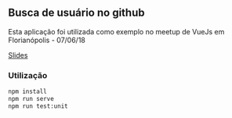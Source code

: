 ## Busca de usuário no github
Esta aplicação foi utilizada como exemplo no meetup de VueJs em Florianópolis - 07/06/18

[Slides](https://docs.google.com/presentation/d/1PmA10F_Kv4Lq2AN0tbeX3K5YxXSt1asrstePO_ZGEUc/edit?usp=sharing)

### Utilização

``` bash
npm install
npm run serve
npm run test:unit
```